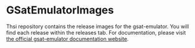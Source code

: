 # GSatEmulatorImages

Thsi repository contains the release images for the gsat-emulator. You will find each release within the releases tab. For documentation, please visit [the official gsat-emulator documentation website](https://gilmour-space.stoplight.io/docs/gsat-emulator).
